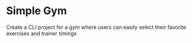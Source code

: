 # Simple Gym 
Create a CLI project for a gym where users can easily select their favorite exercises and trainer timings
